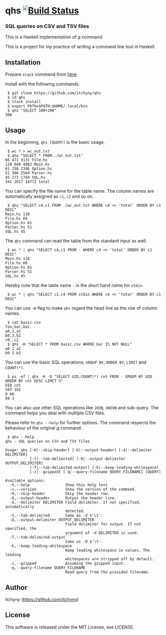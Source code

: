 # qhs [![Build Status](https://travis-ci.org/itchyny/qhs.png?branch=master)](https://travis-ci.org/itchyny/qhs)
### SQL queries on CSV and TSV files
This is a Haskell implementation of [q](https://github.com/harelba/q) command.

This is a project for my practice of writing a command line tool in Haskell.

## Installation
Prepare `stack` command from [here](https://docs.haskellstack.org).

Install with the following commands.
```
 $ git clone https://github.com/itchyny/qhs
 $ cd qhs
 $ stack install
 $ export PATH=$PATH:$HOME/.local/bin
 $ qhs "SELECT 100+200"
300
```

## Usage
In the beginning, `qhs [QUERY]` is the basic usage.
```
 $ wc * > wc_out.txt
 $ qhs "SELECT * FROM ./wc_out.txt"
66 471 3131 File.hs
118 649 4962 Main.hs
61 258 2346 Option.hs
51 366 2564 Parser.hs
45 273 1769 SQL.hs
341 2017 14772 total
```
You can specify the file name for the table name.
The column names are automatically assigned as `c1`, `c2` and so on.
```
 $ qhs "SELECT c4,c1 FROM ./wc_out.txt WHERE c4 <> 'total' ORDER BY c1 DESC"
Main.hs 118
File.hs 66
Option.hs 61
Parser.hs 51
SQL.hs 45
```

The `qhs` command can read the table from the standard input as well.
```
 $ wc * | qhs "SELECT c4,c1 FROM - WHERE c4 <> 'total' ORDER BY c1 DESC"
Main.hs 118
File.hs 66
Option.hs 61
Parser.hs 51
SQL.hs 45
```
Hereby note that the table name `-` is the short hand name for `stdin`.
```
 $ wc * | qhs "SELECT c1,c4 FROM stdin WHERE c4 <> 'total' ORDER BY c1 DESC"
```

You can use `-H` flag to make `qhs` regard the head line as the row of column names.
```
 $ cat basic.csv
foo,bar,baz
a0,1,a2
b0,3,b2
c0,,c2
 $ qhs -H "SELECT * FROM basic.csv WHERE bar IS NOT NULL"
a0 1 a2
b0 3 b2
```

You can use the basic SQL operations; `GROUP BY`, `ORDER BY`, `LIMIT` and `COUNT(*)`.
```
 $ ps -ef | qhs -H -O "SELECT UID,COUNT(*) cnt FROM - GROUP BY UID ORDER BY cnt DESC LIMIT 3"
UID cnt
503 102
0 86
89 3
```
You can also use other SQL operations like `JOIN`, `UNION` and sub-query.
The command helps you deal with multiple CSV files.

Please refer to `qhs --help` for further options.
The command respects the behaviour of the original [q](https://github.com/harelba/q) command.
```
 $ qhs --help
qhs - SQL queries on CSV and TSV files

Usage: qhs [-H|--skip-header] [-O|--output-header] [-d|--delimiter DELIMITER]
           [-t|--tab-delimited] [-D|--output-delimiter OUTPUT_DELIMITER]
           [-T|--tab-delimited-output] [-k|--keep-leading-whitespace]
           [-z|--gzipped] [-q|--query-filename QUERY_FILENAME] [QUERY]

Available options:
  -h,--help                Show this help text
  -v,--version             Show the version of the command.
  -H,--skip-header         Skip the header row.
  -O,--output-header       Output the header line.
  -d,--delimiter DELIMITER Field delimiter. If not specified, automatically
                           detected.
  -t,--tab-delimited       Same as -d $'\t'.
  -D,--output-delimiter OUTPUT_DELIMITER
                           Field delimiter for output. If not specified, the
                           argument of -d DELIMITER is used.
  -T,--tab-delimited-output
                           Same as -D $'\t'.
  -k,--keep-leading-whitespace
                           Keep leading whitespace in values. The leading
                           whitespaces are stripped off by default.
  -z,--gzipped             Assuming the gzipped input.
  -q,--query-filename QUERY_FILENAME
                           Read query from the provided filename.
```

## Author
itchyny (https://github.com/itchyny)

## License
This software is released under the MIT License, see LICENSE.
